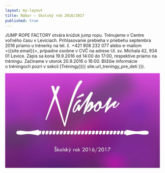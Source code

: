 ```yaml
---
layout: my-layout
title: Nábor – školský rok 2016/2017
published: true
---
```


JUMP ROPE FACTORY otvára krúžok jump ropu. Trénujeme v Centre voľného času v Leviciach. Prihlasovanie prebieha v priebehu septembra 2016 priamo u trénerky na tel. č. +421 908 232 077 alebo e-mailom <{{site.email}}>, prípadne osobne v CVČ na adrese Ul. sv. Michala 42, 934 01 Levice. Zápis sa koná 19.9.2016 od 14:00 do 17:00, respektíve priamo na tréningu. Začíname v utorok 20.9.2016 o 16:00. Bližšie informácie o tréningoch pozri v sekcii [Tréningy]({{ site.url_treningy_pre_deti }}).

<!--more-->
<div>
  <img src="/img/nabor.jpg" title="Nábor" alt="Nábor" width="800"/>
</div>